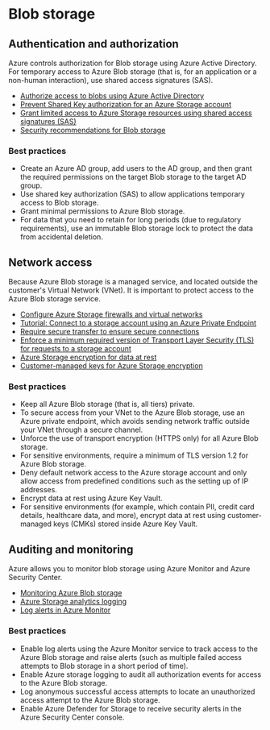 # Blob storage

## Authentication and authorization

Azure controls authorization for Blob storage using Azure Active Directory. For temporary access to Azure Blob storage (that is, for an application or a non-human
interaction), use shared access signatures (SAS).

* [Authorize access to blobs using Azure Active Directory](https://docs.microsoft.com/en-us/azure/storage/common/storage-auth-aad)
* [Prevent Shared Key authorization for an Azure Storage account](https://docs.microsoft.com/en-us/azure/storage/common/shared-key-authorization-prevent?tabs=portal)
* [Grant limited access to Azure Storage resources using shared access signatures (SAS)](https://docs.microsoft.com/en-us/azure/storage/common/storage-sas-overview)
* [Security recommendations for Blob storage](https://docs.microsoft.com/en-us/azure/storage/blobs/security-recommendations)

### Best practices

* Create an Azure AD group, add users to the AD group, and then grant the required permissions on the target Blob storage to the target AD group.
* Use shared key authorization (SAS) to allow applications temporary access to Blob storage.
* Grant minimal permissions to Azure Blob storage.
* For data that you need to retain for long periods (due to regulatory requirements), use an immutable Blob storage lock to protect the data from accidental deletion.

## Network access

Because Azure Blob storage is a managed service, and located outside the customer's Virtual Network (VNet). It is important to protect access to the Azure Blob storage service.

* [Configure Azure Storage firewalls and virtual networks](https://docs.microsoft.com/en-us/azure/storage/common/storage-network-security?toc=%2Fazure%2Fstorage%2Fblobs%2Ftoc.json&tabs=azure-portal)
* [Tutorial: Connect to a storage account using an Azure Private Endpoint](https://docs.microsoft.com/en-us/azure/private-link/tutorial-private-endpoint-storage-portal)
* [Require secure transfer to ensure secure connections](https://docs.microsoft.com/en-us/azure/storage/common/storage-require-secure-transfer)
* [Enforce a minimum required version of Transport Layer Security (TLS) for requests to a storage account](https://docs.microsoft.com/en-us/azure/storage/common/transport-layer-security-configure-minimum-version?toc=%2Fazure%2Fstorage%2Fblobs%2Ftoc.json&tabs=portal)
* [Azure Storage encryption for data at rest](https://docs.microsoft.com/en-us/azure/storage/common/storage-service-encryption?toc=/azure/storage/blobs/toc.json)
* [Customer-managed keys for Azure Storage encryption](https://docs.microsoft.com/en-us/azure/storage/common/customer-managed-keys-overview?toc=/azure/storage/blobs/toc.json)

### Best practices

* Keep all Azure Blob storage (that is, all tiers) private.
* To secure access from your VNet to the Azure Blob storage, use an Azure private endpoint, which avoids sending network traffic outside your VNet through a secure channel.
* Unforce the use of transport encryption (HTTPS only) for all Azure Blob storage.
* For sensitive environments, require a minimum of TLS version 1.2 for Azure Blob storage.
* Deny default network access to the Azure storage account and only allow access from predefined conditions such as the setting up of IP addresses.
* Encrypt data at rest using Azure Key Vault.
* For sensitive environments (for example, which contain PII, credit card details, healthcare data, and more), encrypt data at rest using customer-managed keys (CMKs) stored inside Azure Key Vault.

## Auditing and monitoring

Azure allows you to monitor blob storage using Azure Monitor and Azure Security Center.

* [Monitoring Azure Blob storage](https://docs.microsoft.com/en-us/azure/storage/blobs/monitor-blob-storage?tabs=azure-portal)
* [Azure Storage analytics logging](https://docs.microsoft.com/en-us/azure/storage/common/storage-analytics-logging)
* [Log alerts in Azure Monitor](https://docs.microsoft.com/en-us/azure/azure-monitor/alerts/alerts-unified-log)

### Best practices

* Enable log alerts using the Azure Monitor service to track access to the Azure Blob storage and raise alerts (such as multiple failed access attempts to Blob storage in a short period of time).
* Enable Azure storage logging to audit all authorization events for access to the Azure Blob storage.
* Log anonymous successful access attempts to locate an unauthorized access attempt to the Azure Blob storage.
* Enable Azure Defender for Storage to receive security alerts in the Azure Security Center console.
